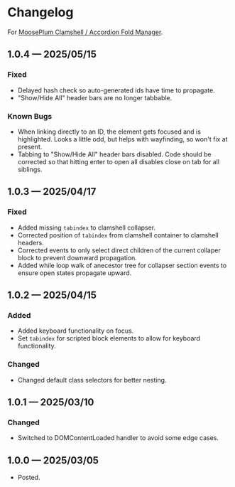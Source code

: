 # Changelog

For [MoosePlum Clamshell / Accordion Fold Manager](https://github.com/Mootly/mpc_clamshell).

## 1.0.4 — 2025/05/15

### Fixed

* Delayed hash check so auto-generated ids have time to propagate.
* "Show/Hide All" header bars are no longer tabbable.

### Known Bugs

* When linking directly to an ID, the element gets focused and is highlighted. Looks a little odd, but helps with wayfinding, so won't fix at present.
* Tabbing to "Show/Hide All" header bars disabled. Code should be corrected so that hitting enter to open all disables close on tab for all siblings.

## 1.0.3 — 2025/04/17

### Fixed

* Added missing `tabindex` to clamshell collapser.
* Corrected position of `tabindex` from clamshell container to clamshell headers.
* Corrected events to only select direct children of the current collaper block to prevent downward propagation.
* Added while loop walk of anecestor tree for collapser section events to ensure open states propagate upward.

## 1.0.2 — 2025/04/15

### Added
* Added keyboard functionality on focus.
* Set `tabindex` for scripted block elements to allow for keyboard functionality.

### Changed

* Changed default class selectors for better nesting.

## 1.0.1 — 2025/03/10

### Changed

* Switched to DOMContentLoaded handler to avoid some edge cases.

## 1.0.0 — 2025/03/05

* Posted.
